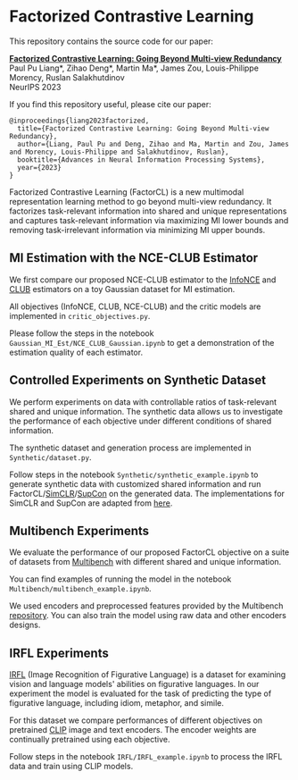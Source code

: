 # Factorized Contrastive Learning

This repository contains the source code for our paper:

[**Factorized Contrastive Learning: Going Beyond Multi-view Redundancy**](https://arxiv.org/abs/2306.05268)<br>
Paul Pu Liang*, Zihao Deng*, Martin Ma*, James Zou, Louis-Philippe Morency, Ruslan Salakhutdinov<br>
NeurIPS 2023

If you find this repository useful, please cite our paper:
```
@inproceedings{liang2023factorized,
  title={Factorized Contrastive Learning: Going Beyond Multi-view Redundancy},
  author={Liang, Paul Pu and Deng, Zihao and Ma, Martin and Zou, James and Morency, Louis-Philippe and Salakhutdinov, Ruslan},
  booktitle={Advances in Neural Information Processing Systems},
  year={2023}
}
```

Factorized Contrastive Learning (FactorCL) is a new multimodal representation learning method to go beyond multi-view redundancy. It factorizes task-relevant information into shared and unique representations and captures task-relevant information via maximizing MI lower bounds and removing task-irrelevant information via minimizing MI upper bounds.

## MI Estimation with the NCE-CLUB Estimator
We first compare our proposed NCE-CLUB estimator to the [InfoNCE](https://arxiv.org/pdf/1807.03748.pdf) and [CLUB](https://arxiv.org/abs/2006.12013) estimators on a toy Gaussian dataset for MI estimation. 

All objectives (InfoNCE, CLUB, NCE-CLUB) and the critic models are implemented in ```critic_objectives.py```.

Please follow the steps in the notebook ```Gaussian_MI_Est/NCE_CLUB_Gaussian.ipynb``` to get a demonstration of the estimation quality of each estimator. 

## Controlled Experiments on Synthetic Dataset
We perform experiments on data with controllable ratios of task-relevant shared and unique information. The synthetic data allows us to investigate the performance of each objective under different conditions of shared information. 

The synthetic dataset and generation process are implemented in ```Synthetic/dataset.py```. 

Follow steps in the notebook ```Synthetic/synthetic_example.ipynb``` to generate synthetic data with customized shared information and run FactorCL/[SimCLR](https://arxiv.org/abs/2002.05709)/[SupCon](https://arxiv.org/abs/2004.11362) on the generated data. The implementations for SimCLR and SupCon are adapted from [here](https://github.com/HobbitLong/SupContrast).

## Multibench Experiments
We evaluate the performance of our proposed FactorCL objective on a suite of datasets from [Multibench](https://arxiv.org/abs/2107.07502) with different shared and unique information. 

You can find examples of running the model in the notebook ```Multibench/multibench_example.ipynb```. 

We used encoders and preprocessed features provided by the Multibench [repository](https://github.com/pliang279/MultiBench). You can also train the model using raw data and other encoders designs.

## IRFL Experiments
[IRFL](https://arxiv.org/abs/2303.15445) (Image Recognition of Figurative Language) is a dataset for examining vision and language models' abilities on figurative languages. In our experiment the model is evaluated for the task of predicting the type of figurative language, including idiom, metaphor, and simile. 

For this dataset we compare performances of different objectives on pretrained [CLIP](https://arxiv.org/abs/2103.00020) image and text encoders. The encoder weights are continually pretrained using each objective.

Follow steps in the notebook ```IRFL/IRFL_example.ipynb``` to process the IRFL data and train using CLIP models.
